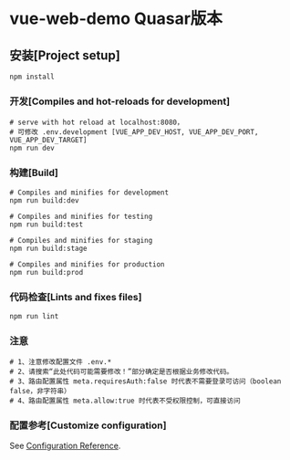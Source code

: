 # vue-web-demo Quasar版本

## 安装[Project setup]
```
npm install
```

### 开发[Compiles and hot-reloads for development]
```shell
# serve with hot reload at localhost:8080，
# 可修改 .env.development [VUE_APP_DEV_HOST, VUE_APP_DEV_PORT, VUE_APP_DEV_TARGET]
npm run dev
```

### 构建[Build]
```shell
# Compiles and minifies for development
npm run build:dev

# Compiles and minifies for testing
npm run build:test

# Compiles and minifies for staging
npm run build:stage

# Compiles and minifies for production
npm run build:prod
```

### 代码检查[Lints and fixes files]

```shell
npm run lint
```

### 注意

```shell
# 1、注意修改配置文件 .env.*
# 2、请搜索“此处代码可能需要修改！”部分确定是否根据业务修改代码。
# 3、路由配置属性 meta.requiresAuth:false 时代表不需要登录可访问（boolean false，非字符串）
# 4、路由配置属性 meta.allow:true 时代表不受权限控制，可直接访问
```

### 配置参考[Customize configuration]

See [Configuration Reference](https://cli.vuejs.org/config/).
